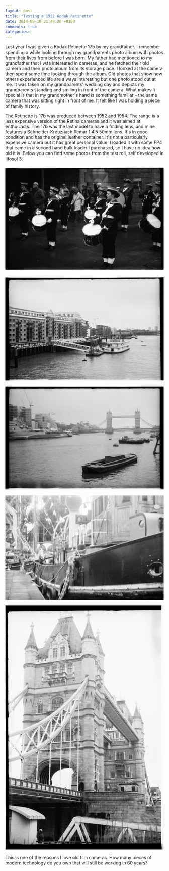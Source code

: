 ```yaml
---
layout: post
title: "Testing a 1952 Kodak Retinette"
date: 2014-09-10 21:49:20 +0100
comments: true
categories: 
---
```


Last year I was given a Kodak Retinette 17b by my grandfather. I remember
spending a while looking through my grandparents photo album with photos from
their lives from before I was born. My father had mentioned to my grandfather
that I was interested in cameras, and he fetched their old camera and their
photo album from its storage place. I looked at the camera then spent some time
looking through the album. Old photos that show how others experienced life are
always interesting but one photo stood out at me. It was taken on my
grandparents' wedding day and depicts my grandparents standing and smiling in
front of the camera. What makes it special is that in my grandmother's hand is
something familiar - the same camera that was sitting right in front of me. It
felt like I was holding a piece of family history.

The Retinette is 17b was produced between 1952 and 1954. The range is a less
expensive version of the Retina cameras and it was aimed at enthusiasts. The
17b was the last model to have a folding lens, and mine features a
Schneider-Kreuznach Remar 1:4.5 50mm lens. It's in good condition and has the
original leather container. It's not a particularly expensive camera but it has
great personal value. I loaded it with some FP4 that came in a second hand bulk
loader I purchased, so I have no idea how old it is. Below you can find some
photos from the test roll, self developed in Ilfosol 3.

![Marching band at the Thames Festival](/images/2014/09/10-kodak-retinette/IMG_20130927_0010.jpg)

![Art exhibition on the Thames](/images/2014/09/10-kodak-retinette/IMG_20130927_0011.jpg)

![Tower Bridge](/images/2014/09/10-kodak-retinette/IMG_20130927_0012.jpg)

![Dover tug from St. Katherine's Docks](/images/2014/09/10-kodak-retinette/IMG_20130927_0003.jpg)

![Required tools](/images/2014/09/10-kodak-retinette/IMG_20130927_0008.jpg)

This is one of the reasons I love old film cameras. How many pieces of modern
technology do you own that will still be working in 60 years?
